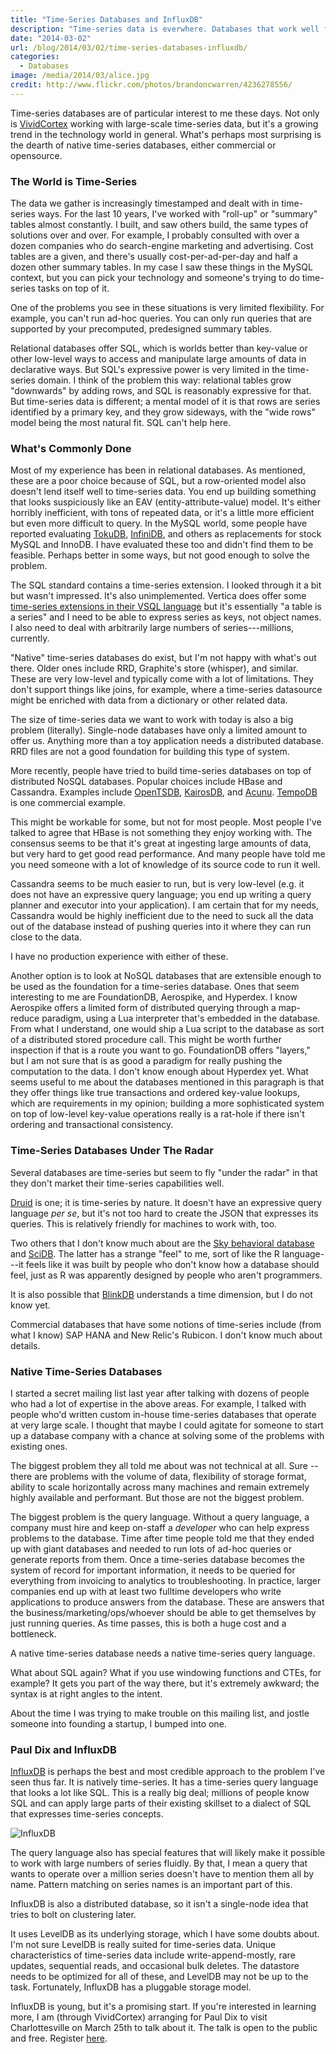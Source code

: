 ```yaml
---
title: "Time-Series Databases and InfluxDB"
description: "Time-series data is everwhere. Databases that work well for it are not."
date: "2014-03-02"
url: /blog/2014/03/02/time-series-databases-influxdb/
categories:
  - Databases
image: /media/2014/03/alice.jpg
credit: http://www.flickr.com/photos/brandoncwarren/4236278556/
---
```


Time-series databases are of particular interest to me these days. Not only is
[VividCortex](https://vividcortex.com/) working with large-scale time-series
data, but it's a growing trend in the technology world in general. What's
perhaps most surprising is the dearth of native time-series databases, either
commercial or opensource.

<!--more-->

### The World is Time-Series

The data we gather is increasingly timestamped and dealt with in time-series
ways. For the last 10 years, I've worked with "roll-up" or "summary" tables
almost constantly. I built, and saw others build, the same types of solutions
over and over. For example, I probably consulted with over a dozen companies who
do search-engine marketing and advertising. Cost tables are a given, and there's
usually cost-per-ad-per-day and half a dozen other summary tables. In my case I
saw these things in the MySQL context, but you can pick your technology and
someone's trying to do time-series tasks on top of it.

One of the problems you see in these situations is very limited flexibility. For
example, you can't run ad-hoc queries. You can only run queries that are
supported by your precomputed, predesigned summary tables.

Relational databases offer SQL, which is worlds better than key-value or other
low-level ways to access and manipulate large amounts of data in declarative
ways. But SQL's expressive power is very limited in the time-series domain.  I
think of the problem this way: relational tables grow "downwards" by adding
rows, and SQL is reasonably expressive for that. But time-series data is
different; a mental model of it is that rows are series identified by a primary
key, and they grow sideways, with the "wide rows" model being the most natural
fit. SQL can't help here.

### What's Commonly Done

Most of my experience has been in relational databases. As mentioned, these are
a poor choice because of SQL, but a row-oriented model also doesn't lend itself
well to time-series data. You end up building something that looks suspiciously
like an EAV (entity-attribute-value) model. It's either horribly inefficient,
with tons of repeated data, or it's a little more efficient but even more
difficult to query. In the MySQL world, some people have reported evaluating
[TokuDB](http://www.tokutek.com/products/tokudb-for-mysql/), [InfiniDB](http://infinidb.co/), and others as replacements for stock MySQL and InnoDB. I have
evaluated these too and didn't find them to be feasible. Perhaps better in some
ways, but not good enough to solve the problem.

The SQL standard contains a time-series extension. I looked through it
a bit but wasn't impressed. It's also unimplemented. Vertica does offer some
[time-series extensions in their VSQL language](https://my.vertica.com/docs/CE/6.0.1/HTML/index.htm#13389.htm) but it's essentially "a table is a
series" and I need to be able to express series as keys, not object names. I
also need to deal with arbitrarily large numbers of series---millions,
currently.

"Native" time-series databases do exist, but I'm not happy with what's out
there. Older ones include RRD, Graphite's store (whisper), and similar. These
are very low-level and typically come with a lot of limitations. They don't
support things like joins, for example, where a time-series datasource might be
enriched with data from a dictionary or other related data.

The size of time-series data we want to work with today is also a big problem
(literally). Single-node databases have only a limited amount to offer us.
Anything more than a toy application needs a distributed database. RRD files are
not a good foundation for building this type of system.

More recently, people have tried to build time-series databases on top of
distributed NoSQL databases. Popular choices include HBase and Cassandra.
Examples include [OpenTSDB](http://opentsdb.net/), [KairosDB](http://code.google.com/p/kairosdb/), and [Acunu](http://www.acunu.com/). [TempoDB](https://tempo-db.com/) is one commercial example.

This might be workable for some, but not for most people. Most people I've
talked to agree that HBase is not something they enjoy working with. The
consensus seems to be that it's great at ingesting large amounts of data, but
very hard to get good read performance. And many people have told me you need
someone with a lot of knowledge of its source code to run it well.

Cassandra seems to be much easier to run, but is very low-level (e.g. it does
not have an expressive query language; you end up writing a query planner and
executor into your application). I am certain that for my needs, Cassandra would
be highly inefficient due to the need to suck all the data out of the database
instead of pushing queries into it where they can run close to the data.

I have no production experience with either of these.

Another option is to look at NoSQL databases that are extensible enough to be
used as the foundation for a time-series database. Ones that seem interesting to
me are FoundationDB, Aerospike, and Hyperdex. I know Aerospike offers a limited
form of distributed querying through a map-reduce paradigm, using a Lua
interpreter that's embedded in the database. From what I understand, one would
ship a Lua script to the database as sort of a distributed stored procedure
call. This might be worth further inspection if that is a route you want to go.
FoundationDB offers "layers," but I am not sure that is as good a paradigm for
really pushing the computation to the data. I don't know enough about Hyperdex
yet. What seems useful to me about the databases mentioned in this paragraph is
that they offer things like true transactions and ordered key-value lookups,
which are requirements in my opinion; building a more sophisticated system on
top of low-level key-value operations really is a rat-hole if there isn't
ordering and transactional consistency.

### Time-Series Databases Under The Radar

Several databases are time-series but seem to fly "under the radar" in that they
don't market their time-series capabilities well.

[Druid](http://druid.io/) is one; it is time-series by nature. It doesn't have an expressive query
language *per se*, but it's not too hard to create the JSON that expresses its
queries. This is relatively friendly for machines to work with, too.

Two others that I don't know much about are the [Sky behavioral database](http://skydb.io/) and
[SciDB](http://scidb.org/). The latter has a strange "feel" to me, sort of like the R language---it
feels like it was built by people who don't know how a database should feel,
just as R was apparently designed by people who aren't programmers.

It is also possible that [BlinkDB](http://blinkdb.org/) understands a time dimension, but I do
not know yet.

Commercial databases that have some notions of time-series include (from what I
know) SAP HANA and New Relic's Rubicon. I don't know much about details.

### Native Time-Series Databases

I started a secret mailing list last year after talking with dozens of people
who had a lot of expertise in the above areas. For example, I talked with people
who'd written custom in-house time-series databases that operate at very large
scale. I thought that maybe I could agitate for someone to start up a database
company with a chance at solving some of the problems with existing ones.

The biggest problem they all told me about was not technical at all. Sure --
there are problems with the volume of data, flexibility of storage format,
ability to scale horizontally across many machines and remain extremely highly
available and performant. But those are not the biggest problem.

The biggest problem is the query language. Without a query language, a company
must hire and keep on-staff a *developer* who can help express problems to the
database. Time after time people told me that they ended up with giant databases
and needed to run lots of ad-hoc queries or generate reports from them. Once a
time-series database becomes the system of record for important information, it
needs to be queried for everything from invoicing to analytics to
troubleshooting. In practice, larger companies end up with at least two fulltime
developers who write applications to produce answers from the database. These
are answers that the business/marketing/ops/whoever should be able to get
themselves by just running queries. As time passes, this is both a huge cost and
a bottleneck.

A native time-series database needs a native time-series query language.

What about SQL again? What if you use windowing functions and CTEs, for example?
It gets you part of the way there, but it's extremely awkward; the syntax is
at right angles to the intent.

About the time I was trying to make trouble on this mailing list, and jostle
someone into founding a startup, I bumped into one.

### Paul Dix and InfluxDB

[InfluxDB](http://influxdb.org/) is perhaps the best and most credible approach to the problem I've seen
thus far. It is natively time-series. It has a time-series query language that
looks a lot like SQL. This is a really big deal; millions of people know SQL and
can apply large parts of their existing skillset to a dialect of SQL that
expresses time-series concepts.

![InfluxDB](/media/2014/03/influxdb.png)

The query language also has special features that will likely make it possible
to work with large numbers of series fluidly. By that, I mean a query that wants
to operate over a million series doesn't have to mention them all by name.
Pattern matching on series names is an important part of this.

InfluxDB is also a distributed database, so it isn't a single-node idea that
tries to bolt on clustering later.

It uses LevelDB as its underlying storage, which I have some doubts about.
I'm not sure LevelDB is really suited for time-series data. Unique characteristics of
time-series data include write-append-mostly, rare updates, sequential
reads, and occasional bulk deletes. The datastore needs to be optimized for all
of these, and LevelDB may not be up to the task. Fortunately, InfluxDB has a
pluggable storage model.

InfluxDB is young, but it's a promising start. If you're interested in learning
more, I am (through VividCortex) arranging for Paul Dix to visit Charlottesville
on March 25th to talk about it. The talk is open to the public and free.
Register [here](http://www.eventbrite.com/e/paul-dix-building-influxdb-an-open-source-time-series-database-company-tickets-10708279753).



